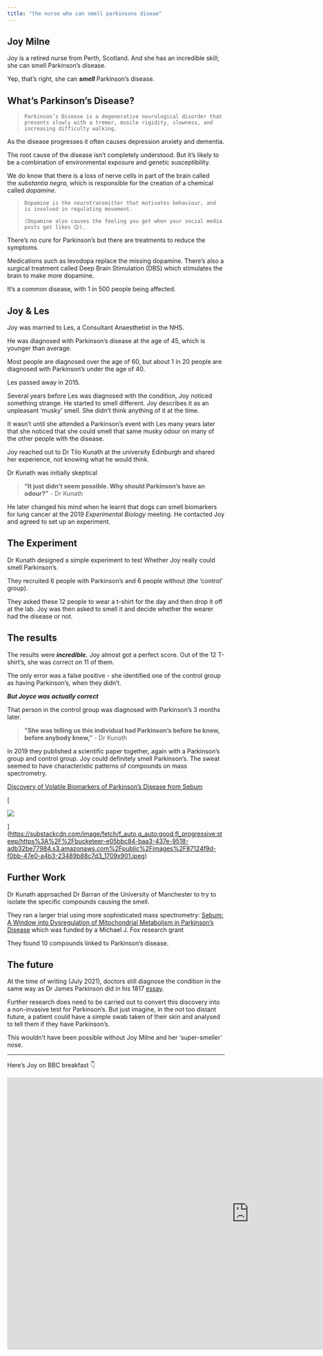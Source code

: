 ```yaml
---
title: "the nurse who can smell parkinsons diseae"
---
```


## Joy Milne

Joy is a retired nurse from Perth, Scotland. And she has an incredible skill; she can smell Parkinson’s disease.

Yep, that’s right, she can **_smell_** Parkinson’s disease.

## What’s Parkinson’s Disease?

> ```
> Parkinson’s Disease is a degenerative neurological disorder that presents slowly with a tremor, muscle rigidity, slowness, and increasing difficulty walking.
> ```

As the disease progresses it often causes depression anxiety and dementia.

The root cause of the disease isn’t completely understood. But it’s likely to be a combination of environmental exposure and genetic susceptibility.

We do know that there is a loss of nerve cells in part of the brain called the *substantia negra*, which is responsible for the creation of a chemical called *dopamine*.

> ```
> Dopamine is the neurotransmitter that motivates behaviour, and is involved in regulating movement.
>
> (Dopamine also causes the feeling you get when your social media posts get likes 😉).
> ```

There’s no cure for Parkinson’s but there are treatments to reduce the symptoms.

Medications such as levodopa replace the missing dopamine. There’s also a surgical treatment called Deep Brain Stimulation (DBS) which stimulates the brain to make more dopamine.

It’s a common disease, with 1 in 500 people being affected.

## Joy & Les

Joy was married to Les, a Consultant Anaesthetist in the NHS.

He was diagnosed with Parkinson’s disease at the age of 45, which is younger than average.

Most people are diagnosed over the age of 60, but about 1 in 20 people are diagnosed with Parkinson’s under the age of 40.

Les passed away in 2015.

Several years before Les was diagnosed with the condition, Joy noticed something strange. He started to smell different. Joy describes it as an unpleasant ‘musky’ smell. She didn’t think anything of it at the time.

It wasn’t until she attended a Parkinson’s event with Les many years later that she noticed that she could smell that same musky odour on many of the other people with the disease.

Joy reached out to Dr Tilo Kunath at the university Edinburgh and shared her experience, not knowing what he would think.

Dr Kunath was initially skeptical

> **“It just didn’t seem possible. Why should Parkinson’s have an odour?”** - Dr Kunath

He later changed his mind when he learnt that dogs can smell biomarkers for lung cancer at the 2019 *Experimental Biology* meeting. He contacted Joy and agreed to set up an experiment.

## The Experiment

Dr Kunath designed a simple experiment to test Whether Joy really could smell Parkinson’s.

They recruited 6 people with Parkinson’s and 6 people without (the ‘control’ group).

They asked these 12 people to wear a t-shirt for the day and then drop it off at the lab. Joy was then asked to smell it and decide whether the wearer had the disease or not.

## The results

The results were **_incredible._** Joy almost got a perfect score. Out of the 12 T-shirt’s, she was correct on 11 of them.

The only error was a false positive - she identified one of the control group as having Parkinson’s, when they didn’t.

_**But Joyce was actually correct**_

That person in the control group was diagnosed with Parkinson’s 3 months later.

> **”She was telling us this individual had Parkinson’s before he knew, before anybody knew,”** - Dr Kunath

In 2019 they published a scientific paper together, again with a Parkinson’s group and control group. Joy could definitely smell Parkinson’s. The sweat seemed to have characteristic patterns of compounds on mass spectrometry.

[Discovery of Volatile Biomarkers of Parkinson’s Disease from Sebum](https://pubs.acs.org/doi/full/10.1021/acscentsci.8b00879)

[

![](https://substackcdn.com/image/fetch/w_1456,c_limit,f_auto,q_auto:good,fl_progressive:steep/https%3A%2F%2Fbucketeer-e05bbc84-baa3-437e-9518-adb32be77984.s3.amazonaws.com%2Fpublic%2Fimages%2F87124f9d-f0bb-47e0-a4b3-23489b88c7d3_1709x901.jpeg)

](https://substackcdn.com/image/fetch/f_auto,q_auto:good,fl_progressive:steep/https%3A%2F%2Fbucketeer-e05bbc84-baa3-437e-9518-adb32be77984.s3.amazonaws.com%2Fpublic%2Fimages%2F87124f9d-f0bb-47e0-a4b3-23489b88c7d3_1709x901.jpeg)

## Further Work

Dr Kunath approached Dr Barran of the University of Manchester to try to isolate the specific compounds causing the smell.

They ran a larger trial using more sophisticated mass spectrometry: [Sebum: A Window into Dysregulation of Mitochondrial Metabolism in Parkinson’s Disease](https://chemrxiv.org/engage/chemrxiv/article-details/60c74d3bf96a0010de2878e1) which was funded by a Michael J. Fox research grant

They found 10 compounds linked to Parkinson’s disease.

## The future

At the time of writing (July 2021), doctors still diagnose the condition in the same way as Dr James Parkinson did in his 1817 [essay](https://books.google.co.uk/books/about/An_Essay_on_the_Shaking_Palsy.html?id=GB4-AQAAMAAJ&printsec=frontcover&source=kp_read_button&newbks=1&newbks_redir=1&redir_esc=y).

Further research does need to be carried out to convert this discovery into a non-invasive test for Parkinson’s. But just imagine, in the not too distant future, a patient could have a simple swab taken of their skin and analysed to tell them if they have Parkinson’s.

This wouldn’t have been possible without Joy Milne and her ‘super-smeller’ nose.

---

Here’s Joy on BBC breakfast 👇

<iframe width="1120" height="630" src="https://www.youtube.com/embed/GyL-nHBlgaY" title="YouTube video player" frameborder="0" allow="accelerometer; autoplay; clipboard-write; encrypted-media; gyroscope; picture-in-picture; web-share" allowfullscreen> </iframe>
